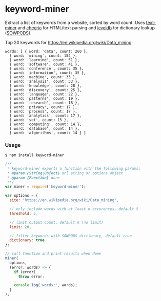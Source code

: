 # keyword-miner

Extract a list of keywords from a website, sorted by word count. Uses [text-miner](https://github.com/Planeshifter/text-miner) and [cheerio](https://github.com/cheeriojs/cheerio) for HTML/text parsing and [leveldb](https://github.com/Level/levelup) for dictionary lookup ([SOWPODS](https://raw.githubusercontent.com/jmlewis/valett/master/scrabble/sowpods.txt)).

Top 20 keywords for https://en.wikipedia.org/wiki/Data_mining:

```
words: [ { word: 'data', count: 260 },
  { word: 'mining', count: 154 },
  { word: 'learning', count: 51 },
  { word: 'software', count: 41 },
  { word: 'conference', count: 35 },
  { word: 'information', count: 35 },
  { word: 'machine', count: 33 },
  { word: 'analysis', count: 33 },
  { word: 'knowledge', count: 28 },
  { word: 'discovery', count: 25 },
  { word: 'language', count: 22 },
  { word: 'patterns', count: 19 },
  { word: 'research', count: 18 },
  { word: 'privacy', count: 17 },
  { word: 'process', count: 17 },
  { word: 'analytics', count: 17 },
  { word: 'set', count: 15 },
  { word: 'computing', count: 14 },
  { word: 'database', count: 14 },
  { word: 'algorithms', count: 14 } ]
```

### Usage

```bash
$ npm install keyword-miner
```

```javascript
/**
 * keyword-miner exports a function with the following params:
 * @param {String|Object} url string or options object
 * @param {Function} done
 **/
var miner = require('keyword-miner');

var options = {
  site: 'https://en.wikipedia.org/wiki/Data_mining',

  // only include words with at least n occurences, default 5
  threshold: 5,

  // limit output count, default 0 (no limit)
  limit: 20,

  // filter keywords with SOWPODS dictionary, default true
  dictionary: true
};

// call function and print results when done
miner(
  options,
  (error, words) => {
    if (error)
      throw error;

    console.log('words:', words);
  }
);
```

